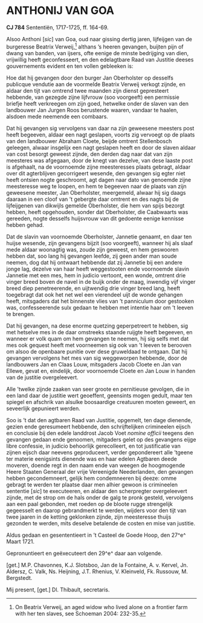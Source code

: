 # ANTHONIJ VAN GOA

**CJ 784** Sententiën, 1717-1725, ff. 164-69.

Alsoo Anthoni \[*sic*\] van Goa, oud naar gissing dertig jaren, lijfeijgen van de burgeresse Beatrix Verweij,[^1] althans ’s heeren gevangen, buijten pijn of dwang van banden, van ijsers, ofte eenige de minste bedrijging van dien, vrijwillig heeft geconfesseert, en den edelagtbare Raad van Justitie deeses gouvernements evident en ten vollen gebleeken is:

Hoe dat hij gevangen door den burger Jan Oberholster op desselfs publicque vendutie aan de voormelde Beatrix Verweij verkogt zijnde, en aldaar den tijt van omtrend twee maanden zijn dienst gepresteert hebbende, van gezegde zijne lijfvrouw (soo voorgeeft) een permissie briefje heeft verkreegen om zijn goed, hetwelke onder de slaven van den landbouwer Jan Jurgen Roos berustende waaren, vandaar te haalen, alsdoen mede neemende een combaars.

Dat hij gevangen sig vervolgens van daar na zijn geweesene meesters post heeft begeeven, aldaar een nagt geslapen, voorts zig vervoegt op de plaats van den landbouwer Abraham Cloete, beijde omtrent Stellenbosch geleegen, alwaar insgelijx een nagt geslapen heeft en door de slaven aldaar van cost besorgt geweest zijnde, den derden dag naar dat van zijn meesteres was afgegaan, door de knegt van dezelve, van dese laaste post is afgehaalt, na de voornoemde zijne meesteresses plaats gebragt, aldaar over dit agterblijven gecorrigeert wesende, den gevangen sig egter niet heeft ontsien nogte geschroomt, agt dagen naar dato van genoemde zijne meesteresse weg te loopen, en hem te begeeven naar de plaats van zijn geweesene meester, Jan Oberholster, meergemeld, alwaar hij sig daags daaraan in een cloof van ’t gebergte daar omtrent en des nagts bij de lijfeijgenen van dikwijls gemelde Oberholster, die hem van spijs bezorgt hebben, heeft opgehouden, sonder dat Oberholster, die Caabwaarts was gereeden, nogte desselfs huijsvrouw van dit gedoente eenige kennisse hebben gehad.

Dat de slavin van voornoemde Oberholster, Jannetie genaamt, en daar ten huijse wesende, zijn gevangens bijzit (soo voorgeeft), wanneer hij als slaaf mede aldaar woonagtig was, zoude zijn geweest, en hem geswooren hebben dat, soo lang hij gevangen leefde, zij geen ander man soude neemen, dog dat hij ontwaart hebbende dat zij Jannetie bij een andere jonge lag, dezelve van haar heeft weggestooten ende voornoemde slavin Jannetie met een mes, hem in judicio vertoont, een wonde, omtrent drie vinger breed boven de navel in de buijk onder de maag, inwendig vijf vinger breed diep penetreerende, en uijtwendig drie vinger breed lang, heeft toegebragt dat ook het net wel een vierendeel uijt de wonde gehangen heeft, mitsgaders dat het binnenste vlies van ’t panniculum door gestooken was, confesseerende sulx gedaan te hebben met intentie haar om ’t leeven te brengen.

Dat hij gevangen, na dese enorme quetzing geperpetreert te hebben, sig met hetselve mes in de daar omstreeks staande ruijgte heeft begeeven, en wanneer er volk quam om hem gevangen te neemen, hij sig selfs met dat mes ook gequest heeft met voorneemen sig ook van ’t leeven te berooven om alsoo de openbaare punitie over dese gruweldaad te ontgaan. Dat hij gevangen vervolgens het mes van sig weggeworpen hebbende, door de landbouwers Jan en Claas Louw, mitsgaders Jacob Cloete en Jan van Ellewe, gevat en, eindelijk, door voornoemde Cloete en Jan Louw in handen van de justitie overgeleevert.

Alle ’twelke zijnde zaaken van seer groote en pernitieuse gevolgen, die in een land daar de justitie wert geoeffent, geensints mogen gedult, maar ten spiegel en afschrik van alsulke boosaardige creatuuren moeten geweert, en seveerlijk gepunieert werden.

Soo is ’t dat den agtbaren Raad van Justitie, opgemelt, ten dage dienende, gezien ende geresumeert hebbende, den schrijftelijken crimineelen eijsch en conclusie bij den edele landdrost Jacob Voet *nomine officii* teegens den gevangen gedaan ende genoomen, mitgaders gelet op des gevangens eijge libre confessie, in judicio behoorlijk gerecolleert, en tot justificatie van zijnen eijsch daar neevens geproduceert, verder gepondereert alle ’tgeene ter materie eenigsints dienende was en haar edelen Agtbaren deede moveren, doende regt in den naam ende van weegen de hoogmogende Heere Staaten Generaal der vrije Vereenigde Neederlanden, den gevangen hebben gecondemneert, gelijk hem condemneeren bij deeze: omme gebragt te werden ter plaatse daar men alhier gewoon is crimineelen sententie \[*sic*\] te executeeren, en aldaar den scherpregter overgeleevert zijnde, met de strop om de hals onder de galg te pronk gesteld, vervolgens aan een paal gebonden, met roeden op de bloote rugge strengelijk gegeesselt en daarop gebrandmerkt te werden, wijders voor den tijt van twee jaaren in de ketting geklonken zijnde, zijn meesteresse thuijs gezonden te werden, mits deselve betalende de costen en mise van justitie.

Aldus gedaan en gesententieert in ’t Casteel de Goede Hoop, den 27^e^ Maart 1721.

Gepronuntieert en geëxecuteert den 29^e^ daar aan volgende.

\[get.\] M.P. Chavonnes, K.J. Slotsboo, Jan de la Fontaine, A. v. Kervel, Jn. Aldersz, C. Valk, Ns. Heijning, J.T. Rhenius, V. Kleinveld, Fk. Russouw, M. Bergstedt.

Mij present, \[get.\] Dl. Thibault, secretaris.

[^1]: On Beatrix Verweij, an aged widow who lived alone on a frontier farm with her ten slaves, see Schoeman 2004: 232-35.